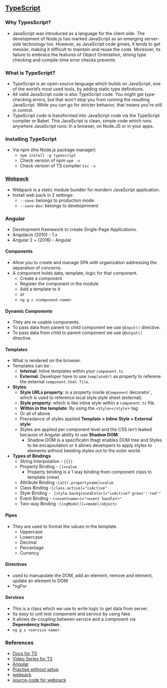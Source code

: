 ## [TypeScript](https://www.typescriptlang.org/docs/handbook/intro.html)
### Why TypesScript?
- JavaScript was introduced as a language for the client side. The development of Node.js has marked JavaScript as an emerging server-side technology too. However, as JavaScript code grows, it tends to get messier, making it difficult to maintain and reuse the code. Moreover, its failure to embrace the features of Object Orientation, strong type checking and compile-time error checks prevents
### What is TypeScript?
- TypeScript is an open-source language which builds on JavaScript, one of the world’s most used tools, by adding static type definitions.
- All valid JavaScript code is also TypeScript code. You might get type-checking errors, but that won't stop you from running the resulting JavaScript. While you can go for stricter behavior, that means you're still in control.
- TypeScript code is transformed into JavaScript code via the TypeScript compiler or Babel. This JavaScript is clean, simple code which runs anywhere JavaScript runs: In a browser, on Node.JS or in your apps.
### Installing TypeScript
- Via npm (the Node.js package manager)
  - `npm install -g typescript`
  - Check version of npm `npm -v`
  - Check version of TS compiler `tsc -v`

### [Webpack](https://webpack.js.org/concepts/)
- Webpack is a static module bundler for mordern JavaScript application. 
- Install web pack in 2 settings:
  - `--save`: belongs to production mode
  - `--save-dev`: belongs to developmment

### Angular
- Development framework to create Single-Page Applications.
- AngularJs (2010) - 1.x
- Angular 2 + (2016) - Angular
  
#### Components
- Allow you to create and manage SPA with organization addressing the separation of concerns.
- A component holds data, template, logic for that component.
  - Create a component 
  - Register the component in the module
  - Add a template to it
  - or 
  - `ng g c <component-name>`

#### Dynamic Components
- They are re-usable components.
- To pass data from parent to child component we use `@Input()` directive.
- To pass data from child to parent component we use `@Output()` directive.
#### Templates
- What is rendered on the browser.
- Templates can be :
  - **Internal**: Inline templates within your `component.ts`
  - **External**: Developer have to use `templateUrl` as property to referene the external `component.html file`.    
- **Styles**:
  - **Style URLs property**: is a property inside `@Component` decorator`, which is used to reference local style style sheet (external).
  - **Style property**: which is like inline style within a `component.ts` file.
  - **Within in the template**: By using the `<Style></style`> tag
  - Or all of above
  - Precedance of styles applied **Template > Inline Style > External style**
  - Styles are applied per component level and the CSS isn't leaked because of Angular ability to use **Shadow DOM**.
    - Shadow DOM is a specificatin thagt enables DOM tree and Styles to be encapsulation or it allows developers to apply styles to elements without beeding styles out to the outer world.
- **Types of Bindings**
  - String Interpolation - `{{}}`
  - Property Binding - `[]=value`
    - Property binding is a 1 way binding from component class to template (view)
  - Attribute Binding -`[attr.propertyname]=value`
  - Class Binding -`[class.active]="isActive"`
  - Style Binding - ` [style.backgroundColor]="isActive?'green':'red'"`
  - Event Binding - `(<eventname>)="<event handler>"`
  - Two-way Binding -`[(ngModel)]=<model/object>`

#### Pipes
- They are used to format the values in the template.
  - Uppercase
  - Lowercase
  - Decimal
  - Percentage
  - Currency
#### Directives
- used to manupulate the DOM, add an element, remove and element, update an element to DOM
- *ngFor
  
#### Services
- This is a class which we use to write logic to get data from server.
- Its easy to unit test  component and service by using fake.
- It allows de-coupling between service and a component via **Dependency Injection**.
- `ng g s <service-name>`
  
### References
- [Docs for TS](https://www.typescriptlang.org/docs/handbook)
- [Video Series for TS](https://www.youtube.com/watch?v=2pZmKW9-I_k&list=PL4cUxeGkcC9gUgr39Q_yD6v-bSyMwKPUI)
- [Angular](https://angular.io/docs)
- [Practise without setup](https://angular.io/tutorial)
- [webpack](https://www.youtube.com/watch?v=czW2dJ_pv2g)
- [source-code for webpack](https://github.com/rapidevelop/ex_webpack5)